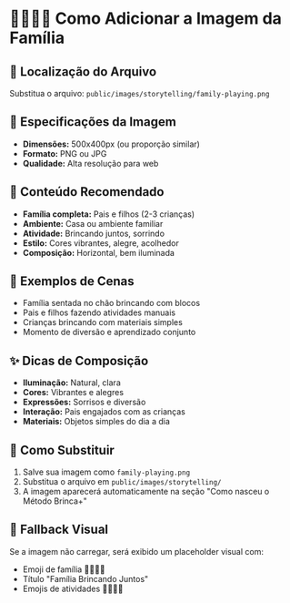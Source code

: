 # 👨‍👩‍👧‍👦 Como Adicionar a Imagem da Família

## 📍 Localização do Arquivo
Substitua o arquivo: `public/images/storytelling/family-playing.png`

## 🎨 Especificações da Imagem
- **Dimensões:** 500x400px (ou proporção similar)
- **Formato:** PNG ou JPG
- **Qualidade:** Alta resolução para web

## 📸 Conteúdo Recomendado
- **Família completa:** Pais e filhos (2-3 crianças)
- **Ambiente:** Casa ou ambiente familiar
- **Atividade:** Brincando juntos, sorrindo
- **Estilo:** Cores vibrantes, alegre, acolhedor
- **Composição:** Horizontal, bem iluminada

## 🎯 Exemplos de Cenas
- Família sentada no chão brincando com blocos
- Pais e filhos fazendo atividades manuais
- Crianças brincando com materiais simples
- Momento de diversão e aprendizado conjunto

## ✨ Dicas de Composição
- **Iluminação:** Natural, clara
- **Cores:** Vibrantes e alegres
- **Expressões:** Sorrisos e diversão
- **Interação:** Pais engajados com as crianças
- **Materiais:** Objetos simples do dia a dia

## 🔄 Como Substituir
1. Salve sua imagem como `family-playing.png`
2. Substitua o arquivo em `public/images/storytelling/`
3. A imagem aparecerá automaticamente na seção "Como nasceu o Método Brinca+"

## 🎨 Fallback Visual
Se a imagem não carregar, será exibido um placeholder visual com:
- Emoji de família 👨‍👩‍👧‍👦
- Título "Família Brincando Juntos"
- Emojis de atividades 🎨🧩🎯🌟
